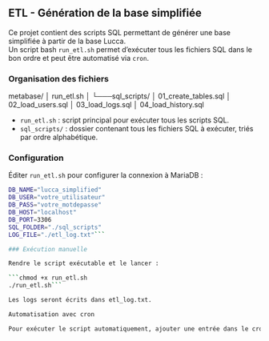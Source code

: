 ## ETL - Génération de la base simplifiée

Ce projet contient des scripts SQL permettant de générer une base simplifiée à partir de la base Lucca.  
Un script bash `run_etl.sh` permet d’exécuter tous les fichiers SQL dans le bon ordre et peut être automatisé via `cron`.

### Organisation des fichiers

metabase/
│ run_etl.sh
│
└───sql_scripts/
│ 01_create_tables.sql
│ 02_load_users.sql
│ 03_load_logs.sql
│ 04_load_history.sql

- `run_etl.sh` : script principal pour exécuter tous les scripts SQL.
- `sql_scripts/` : dossier contenant tous les fichiers SQL à exécuter, triés par ordre alphabétique.

### Configuration

Éditer `run_etl.sh` pour configurer la connexion à MariaDB :

```bash
DB_NAME="lucca_simplified"
DB_USER="votre_utilisateur"
DB_PASS="votre_motdepasse"
DB_HOST="localhost"
DB_PORT=3306
SQL_FOLDER="./sql_scripts"
LOG_FILE="./etl_log.txt"```

### Exécution manuelle

Rendre le script exécutable et le lancer :

```chmod +x run_etl.sh
./run_etl.sh```

Les logs seront écrits dans etl_log.txt.

Automatisation avec cron

Pour exécuter le script automatiquement, ajouter une entrée dans le crontab.

